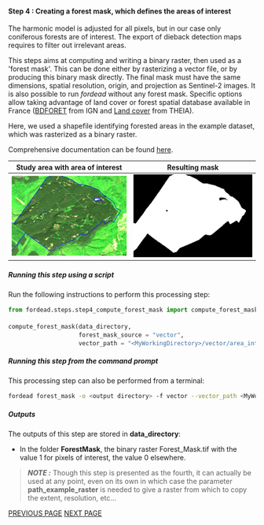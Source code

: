 #### Step 4 : Creating a forest mask, which defines the areas of interest

The harmonic model is adjusted for all pixels, but in our case only coniferous forests are of interest.
The export of dieback detection maps requires to filter out irrelevant areas. 

This steps aims at computing and writing a binary raster, then used as a 'forest mask'.
This can be done either by rasterizing a vector file, or by producing this binary mask directly. 
The final mask must have the same dimensions, spatial resolution, origin, and projection as Sentinel-2 images. 
It is also possible to run _fordead_ without any forest mask. 
Specific options allow taking advantage of land cover or forest spatial database available in France ([BDFORET](https://inventaire-forestier.ign.fr/spip.php?article646) from IGN and [Land cover](https://www.theia-land.fr/en/ceslist/land-cover-sec/) from THEIA).

Here, we used a shapefile identifying forested areas in the example dataset, which was rasterized as a binary raster.

Comprehensive documentation can be found [here](https://fordead.gitlab.io/fordead_package/docs/user_guides/english/04_compute_forest_mask/).

Study area with area of interest             |  Resulting mask
:-------------------------:|:-------------------------:
![study_area_interest](Figures/study_area_interest.png "study_area_interest")  |  ![forest_mask](Figures/forest_mask.png "forest_mask")

##### Running this step using a script

Run the following instructions to perform this processing step:

```python
from fordead.steps.step4_compute_forest_mask import compute_forest_mask

compute_forest_mask(data_directory, 
                    forest_mask_source = "vector", 
                    vector_path = "<MyWorkingDirectory>/vector/area_interest.shp")
```

##### Running this step from the command prompt

This processing step can also be performed from a terminal:

```bash
fordead forest_mask -o <output directory> -f vector --vector_path <MyWorkingDirectory>/vector/area_interest.shp
```
##### Outputs

The outputs of this step are stored in **data_directory**:
- In the folder **ForestMask**, the binary raster Forest_Mask.tif with the value 1 for pixels of interest, the value 0 elsewhere.

> **_NOTE :_** Though this step is presented as the fourth, it can actually be used at any point, even on its own in which case the parameter **path_example_raster** is needed to give a raster from which to copy the extent, resolution, etc...

[PREVIOUS PAGE](https://fordead.gitlab.io/fordead_package/docs/Tutorial/03_dieback_detection) [NEXT PAGE](https://fordead.gitlab.io/fordead_package/docs/Tutorial/05_export_results)
